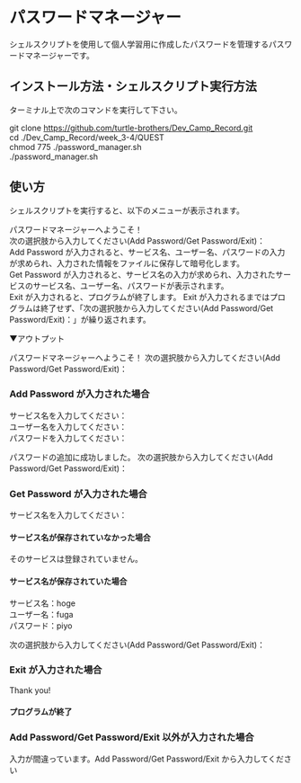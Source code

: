 # パスワードマネージャー
シェルスクリプトを使用して個人学習用に作成したパスワードを管理するパスワードマネージャーです。


## インストール方法・シェルスクリプト実行方法
ターミナル上で次のコマンドを実行して下さい。

git clone https://github.com/turtle-brothers/Dev_Camp_Record.git
<br>
cd ./Dev_Camp_Record/week_3-4/QUEST
<br>
chmod 775 ./password_manager.sh
<br>
./password_manager.sh

## 使い方
シェルスクリプトを実行すると、以下のメニューが表示されます。

パスワードマネージャーへようこそ！
<br>
次の選択肢から入力してください(Add Password/Get Password/Exit)：
<br>
Add Password が入力されると、サービス名、ユーザー名、パスワードの入力が求められ、入力された情報をファイルに保存して暗号化します。
<br>
Get Password が入力されると、サービス名の入力が求められ、入力されたサービスのサービス名、ユーザー名、パスワードが表示されます。
<br>
Exit が入力されると、プログラムが終了します。 Exit が入力されるまではプログラムは終了せず、「次の選択肢から入力してください(Add Password/Get Password/Exit)：」が繰り返されます。

▼アウトプット

パスワードマネージャーへようこそ！
次の選択肢から入力してください(Add Password/Get Password/Exit)：

### Add Password が入力された場合
サービス名を入力してください：
<br>
ユーザー名を入力してください：
<br>
パスワードを入力してください：

パスワードの追加に成功しました。
次の選択肢から入力してください(Add Password/Get Password/Exit)：

### Get Password が入力された場合
サービス名を入力してください：

#### サービス名が保存されていなかった場合
そのサービスは登録されていません。

#### サービス名が保存されていた場合
サービス名：hoge
<br>
ユーザー名：fuga
<br>
パスワード：piyo

次の選択肢から入力してください(Add Password/Get Password/Exit)：

### Exit が入力された場合
Thank you!
#### プログラムが終了

### Add Password/Get Password/Exit 以外が入力された場合
入力が間違っています。Add Password/Get Password/Exit から入力してください

